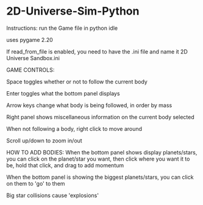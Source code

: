 # 2D-Universe-Sim-Python

Instructions:
run the Game file in python idle

uses pygame 2.20

If read_from_file is enabled, you need to have the .ini file and name it 2D Universe Sandbox.ini

GAME CONTROLS:

Space toggles whether or not to follow the current body

Enter toggles what the bottom panel displays

Arrow keys change what body is being followed, in order by mass

Right panel shows miscellaneous information on the current body selected

When not following a body, right click to move around

Scroll up/down to zoom in/out

HOW TO ADD BODIES: When the bottom panel shows display planets/stars, you can click on the planet/star you want, then click where you want it to be, hold that click, and drag to add momentum

When the bottom panel is showing the biggest planets/stars, you can click on them to 'go' to them

Big star collisions cause 'explosions'
